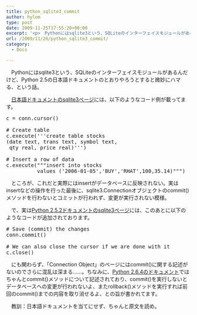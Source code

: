 ```yaml
---
title: python_sqlite3_commit
author: hylom
type: post
date: 2009-11-25T17:55:20+00:00
excerpt: '<p>　Pythonにはsqlite3という、SQLiteのインターフェイスモジュールがあるんだけど、Python 2.5の日本語ドキュメントのとおりやろうとすると微妙にハマる、という話。</p>'
url: /2009/11/26/python_sqlite3_commit/
category:
  - Docs

---
```

　Pythonにはsqlite3という、SQLiteのインターフェイスモジュールがあるんだけど、Python 2.5の日本語ドキュメントのとおりやろうとすると微妙にハマる、という話。

　[日本語ドキュメントのsqlite3ページ][1]には、以下のようなコード例が載ってます。

<pre>c = conn.cursor()

# Create table
c.execute('''create table stocks
(date text, trans text, symbol text,
 qty real, price real)''')

# Insert a row of data
c.execute("""insert into stocks
          values ('2006-01-05','BUY','RHAT',100,35.14)""")</pre>

　ところが、これだと実際にはinsertがデータベースに反映されない。実はinsertなどの操作を行った最後に、sqlite3.Connectionオブジェクトのcommit()メソッドを行わないとコミットが行われず、変更が実行されない模様。

　で、実は[Python 2.5.2ドキュメントのsqlite3ページ][2]には、このあとに以下のようなコードが追加されております。

<pre># Save (commit) the changes
conn.commit()

# We can also close the cursor if we are done with it
c.close()</pre>

　にも関わらず、「Connection Object」のページにはcommit()に関する記述がないのでさらに混乱は深まる……。ちなみに、[Python 2.6.4のドキュメント][3]ではちゃんとcommit()メソッドについて記述されており、commit()を実行しないとデータベースへの変更が行われないよ、またrollback()メソッドを実行すれば前回のcommit()までの内容を取り消せるよ、との旨が書かれてます。

　教訓：日本語ドキュメントを当てにせず、ちゃんと原文を読め。

 [1]: http://www.python.jp/doc/release/lib/module-sqlite3.html
 [2]: http://www.python.org/doc/2.5.2/lib/module-sqlite3.html
 [3]: http://docs.python.org/library/sqlite3.html#connection-objects
